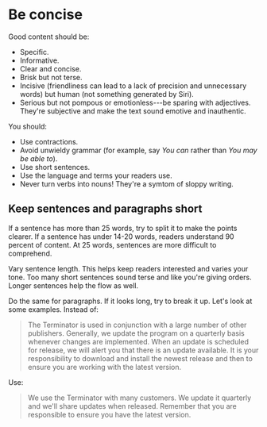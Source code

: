 Be concise
==========

Good content should be:

* Specific.
* Informative.
* Clear and concise.
* Brisk but not terse.
* Incisive (friendliness can lead to a lack of precision and unnecessary words) but human (not something generated by Siri).
* Serious but not pompous or emotionless---be sparing with adjectives. They're subjective and make the text sound emotive and inauthentic.

You should:

* Use contractions.
* Avoid unwieldy grammar (for example, say *You can* rather than
    *You may be able to*).
* Use short sentences.
* Use the language and terms your readers use.
* Never turn verbs into nouns! They're a symtom of sloppy writing.

Keep sentences and paragraphs short
-----------------------------------

If a sentence has more than 25 words, try to split it to make the points
clearer. If a sentence has under 14-20 words, readers understand 90
percent of content. At 25 words, sentences are more difficult to
comprehend.

Vary sentence length. This helps keep readers interested and varies your
tone. Too many short sentences sound terse and like you\'re giving
orders. Longer sentences help the flow as well.

Do the same for paragraphs. If it looks long, try to break it up. Let\'s
look at some examples. Instead of:

> The Terminator is used in conjunction with a large number of other
> publishers. Generally, we update the program on a quarterly basis
> whenever changes are implemented. When an update is scheduled for
> release, we will alert you that there is an update available. It is
> your responsibility to download and install the newest release and
> then to ensure you are working with the latest version.

Use:

> We use the Terminator with many customers. We update it quarterly and
> we'll share updates when released. Remember that you are responsible
> to ensure you have the latest version.
